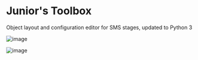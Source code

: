 # Junior's Toolbox
Object layout and configuration editor for SMS stages, updated to Python 3

![image](https://user-images.githubusercontent.com/60854312/150532520-67c7130f-8657-4e77-ba37-57cb57965dc5.png)

![image](https://user-images.githubusercontent.com/60854312/150532447-716a2a4a-ce11-4071-a3cd-cb26d8786277.png)
